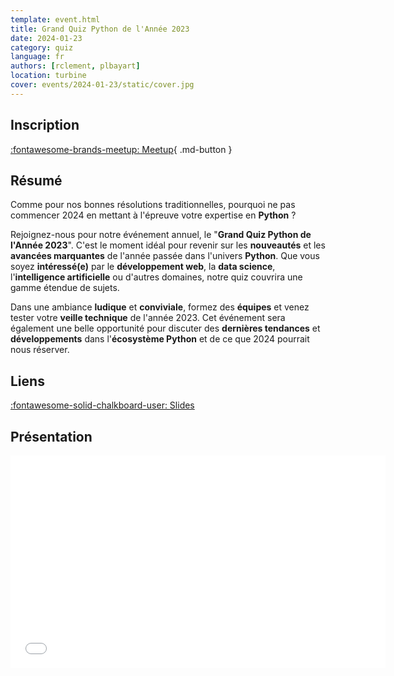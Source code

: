 ```yaml
---
template: event.html
title: Grand Quiz Python de l'Année 2023
date: 2024-01-23
category: quiz
language: fr
authors: [rclement, plbayart]
location: turbine
cover: events/2024-01-23/static/cover.jpg
---
```


## Inscription

[:fontawesome-brands-meetup: Meetup](https://www.meetup.com/fr-FR/groupe-dutilisateurs-python-grenoble/events/298227318/){ .md-button }

## Résumé

Comme pour nos bonnes résolutions traditionnelles, pourquoi ne pas commencer 2024 en mettant à l'épreuve votre expertise en **Python** ?

Rejoignez-nous pour notre événement annuel, le "**Grand Quiz Python de l'Année 2023**". C'est le moment idéal pour revenir sur les **nouveautés** et les **avancées marquantes** de l'année passée dans l'univers **Python**. Que vous soyez **intéressé(e)** par le **développement web**, la **data science**, l'**intelligence artificielle** ou d'autres domaines, notre quiz couvrira une gamme étendue de sujets.

Dans une ambiance **ludique** et **conviviale**, formez des **équipes** et venez tester votre **veille technique** de l'année 2023. Cet événement sera également une belle opportunité pour discuter des **dernières tendances** et **développements** dans l'**écosystème Python** et de ce que 2024 pourrait nous réserver.

## Liens

[:fontawesome-solid-chalkboard-user: Slides](slides.html)

## Présentation

<iframe
  src="slides.html"
  width="600"
  height="340"
  scrolling="no"
  frameborder="0"
  webkitallowfullscreen
  mozallowfullscreen
  allowfullscreen
></iframe>